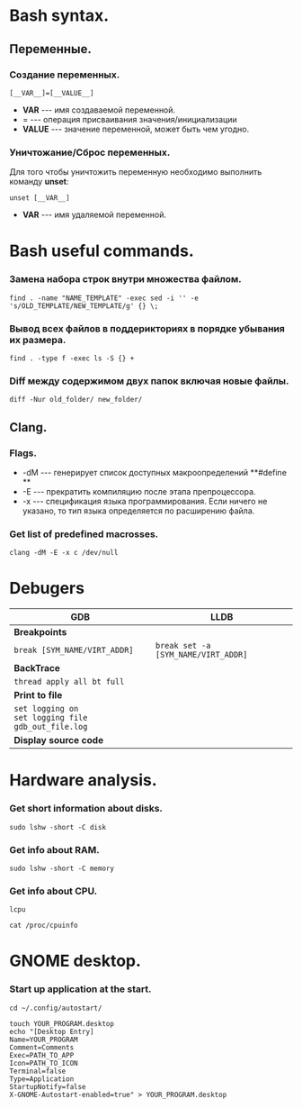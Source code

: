 # Bash syntax.
## Переменные.
### Создание переменных.
```
[__VAR__]=[__VALUE__]
```

* __VAR__ --- имя создаваемой переменной.
* = --- операция присваивания значения/инициализации
* __VALUE__ --- значение переменной, может быть чем угодно.


### Уничтожание/Сброс переменных.
Для того чтобы уничтожить переменную необходимо выполнить команду __unset__:
```
unset [__VAR__]
```
* __VAR__ --- имя удаляемой переменной.


# Bash useful commands.
### Замена набора строк внутри множества файлом.
```
find . -name "NAME_TEMPLATE" -exec sed -i '' -e 's/OLD_TEMPLATE/NEW_TEMPLATE/g' {} \;
```

### Вывод всех файлов в поддерикториях в порядке убывания их размера.
```
find . -type f -exec ls -S {} +
```

### Diff между содержимом двух папок включая новые файлы.
```
diff -Nur old_folder/ new_folder/
```

## Clang.
### Flags.
 * -dM --- генерирует список доступных макроопределений **#define **
 * -E --- прекратить компиляцию после этапа препроцессора.
 * -x --- спецификация языка программирования. Если ничего не указано, то тип языка определяется по расширению файла.

### Get list of predefined macrosses.
```
clang -dM -E -x c /dev/null
```

# Debugers
| GDB | LLDB|
|--------|-------|
|__Breakpoints__|
| ```break [SYM_NAME/VIRT_ADDR]```|```break set -a [SYM_NAME/VIRT_ADDR]```|
|__BackTrace__|
|```thread apply all bt full```|
|__Print to file__|
|```set logging on```<br>```set logging file gdb_out_file.log```|
|__Display source code__|

# Hardware analysis.
### Get short information about disks.	
```
sudo lshw -short -C disk
```
### Get info about RAM.
```
sudo lshw -short -C memory
```

### Get info about CPU.
```
lcpu
```
```
cat /proc/cpuinfo
```

# GNOME desktop.
### Start up application at the start.
```
cd ~/.config/autostart/

touch YOUR_PROGRAM.desktop
echo "[Desktop Entry]
Name=YOUR_PROGRAM
Comment=Comments
Exec=PATH_TO_APP
Icon=PATH_TO_ICON
Terminal=false
Type=Application
StartupNotify=false
X-GNOME-Autostart-enabled=true" > YOUR_PROGRAM.desktop
```
